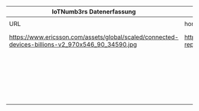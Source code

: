 |IoTNumb3rs Datenerfassung|||||||||||
| ---- | ---- | ---- | ---- | ---- | ---- | ---- | ---- | ---- | ---- | ---- |
||||||||||||
|URL|home_url|filename|device_class|device_count|market_class|market_volume|prognosis_year|publication_year|authorship_class|Dropbox folder|
|https://www.ericsson.com/assets/global/scaled/connected-devices-billions-v2_970x546_90_34590.jpg|https://www.ericsson.com/en/mobility-report/internet-of-things-forecast|file7_connected-devices-billions-v2_970x546_90_34590.jpg|generic IoT|22000000000|||2019|2015|company|marielledemuth/20181120-0000|
||||generic IoT|24000000000|||2020|2015|company|marielledemuth/20181120-0000|
||||generic IoT|26000000000|||2021|2015|company|marielledemuth/20181120-0000|
||||generic IoT|29000000000|||2022|2015|company|marielledemuth/20181120-0000|

